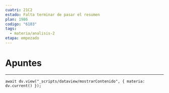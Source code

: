 ```yaml
---
cuatri: 21C2
estado: Falta terminar de pasar el resumen
plan: 1986
codigo: "6103"
tags:
  - materia/analisis-2
etapa: empezado
---
```

# Apuntes
---
```dataviewjs
await dv.view("_scripts/dataview/mostrarContenido", { materia: dv.current() });
```